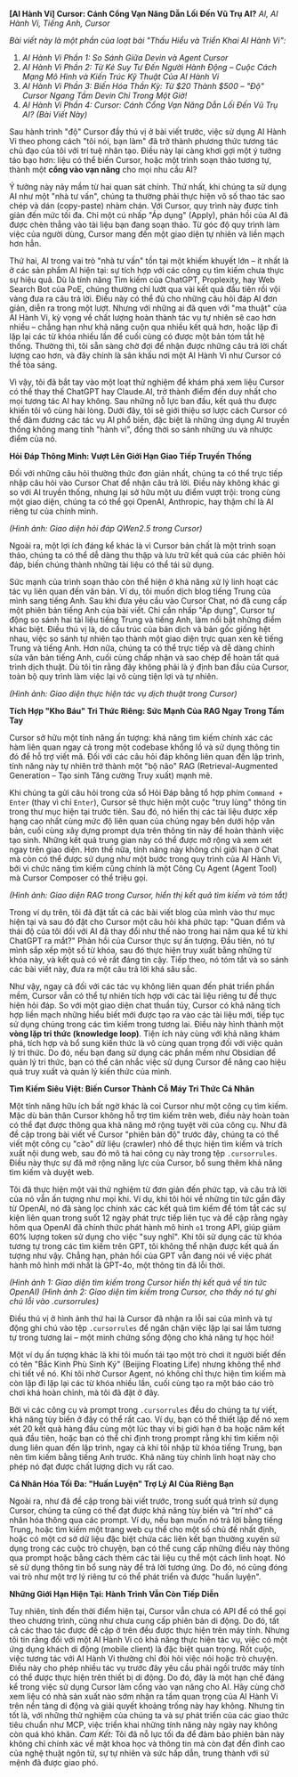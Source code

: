 **[AI Hành Vi] Cursor: Cánh Cổng Vạn Năng Dẫn Lối Đến Vũ Trụ AI?**
*AI, AI Hành Vi, Tiếng Anh, Cursor*

*Bài viết này là một phần của loạt bài "Thấu Hiểu và Triển Khai AI Hành Vi":*

1.  *AI Hành Vi Phần 1: So Sánh Giữa Devin và Agent Cursor*
2.  *AI Hành Vi Phần 2: Từ Kẻ Suy Tư Đến Người Hành Động – Cuộc Cách Mạng Mô Hình và Kiến Trúc Kỹ Thuật Của AI Hành Vi*
3.  *AI Hành Vi Phần 3: Biến Hóa Thần Kỳ: Từ $20 Thành $500 – "Độ" Cursor Ngang Tầm Devin Chỉ Trong Một Giờ!*
4.  *AI Hành Vi Phần 4: Cursor: Cánh Cổng Vạn Năng Dẫn Lối Đến Vũ Trụ AI? (Bài Viết Này)*

Sau hành trình "độ" Cursor đầy thú vị ở bài viết trước, việc sử dụng AI Hành Vi theo phong cách "tôi nói, bạn làm" đã trở thành phương thức tương tác chủ đạo của tôi với trí tuệ nhân tạo. Điều này lại càng khơi gợi một ý tưởng táo bạo hơn: liệu có thể biến Cursor, hoặc một trình soạn thảo tương tự, thành một **cổng vào vạn năng** cho mọi nhu cầu AI?

Ý tưởng này nảy mầm từ hai quan sát chính. Thứ nhất, khi chúng ta sử dụng AI như một "nhà tư vấn", chúng ta thường phải thực hiện vô số thao tác sao chép và dán (copy-paste) nhàm chán. Với Cursor, quy trình này được tinh giản đến mức tối đa. Chỉ một cú nhấp "Áp dụng" (Apply), phản hồi của AI đã được chèn thẳng vào tài liệu bạn đang soạn thảo. Từ góc độ quy trình làm việc của người dùng, Cursor mang đến một giao diện tự nhiên và liền mạch hơn hẳn.

Thứ hai, AI trong vai trò "nhà tư vấn" tồn tại một khiếm khuyết lớn – ít nhất là ở các sản phẩm AI hiện tại: sự tích hợp với các công cụ tìm kiếm chưa thực sự hiệu quả. Dù là tính năng Tìm kiếm của ChatGPT, Proplexity, hay Web Search Bot của PoE, chúng thường chỉ lướt qua vài kết quả đầu tiên rồi vội vàng đưa ra câu trả lời. Điều này có thể đủ cho những câu hỏi đáp AI đơn giản, diễn ra trong một lượt. Nhưng với những ai đã quen với "ma thuật" của AI Hành Vi, kỳ vọng về chất lượng hoàn thành tác vụ tự nhiên sẽ cao hơn nhiều – chẳng hạn như khả năng cuộn qua nhiều kết quả hơn, hoặc lặp đi lặp lại các từ khóa nhiều lần để cuối cùng có được một bản tóm tắt hệ thống. Thường thì, tôi sẵn sàng chờ đợi để nhận được những câu trả lời chất lượng cao hơn, và đây chính là sân khấu nơi một AI Hành Vi như Cursor có thể tỏa sáng.

Vì vậy, tôi đã bắt tay vào một loạt thử nghiệm để khám phá xem liệu Cursor có thể thay thế ChatGPT hay Claude.AI, trở thành điểm đến duy nhất cho mọi tương tác AI hay không. Sau những nỗ lực ban đầu, kết quả thu được khiến tôi vô cùng hài lòng. Dưới đây, tôi sẽ giới thiệu sơ lược cách Cursor có thể đảm đương các tác vụ AI phổ biến, đặc biệt là những ứng dụng AI truyền thống không mang tính "hành vi", đồng thời so sánh những ưu và nhược điểm của nó.

**Hỏi Đáp Thông Minh: Vượt Lên Giới Hạn Giao Tiếp Truyền Thống**

Đối với những câu hỏi thường thức đơn giản nhất, chúng ta có thể trực tiếp nhập câu hỏi vào Cursor Chat để nhận câu trả lời. Điều này không khác gì so với AI truyền thống, nhưng lại sở hữu một ưu điểm vượt trội: trong cùng một giao diện, chúng ta có thể gọi OpenAI, Anthropic, hay thậm chí là AI riêng tư của chính mình.

*(Hình ảnh: Giao diện hỏi đáp QWen2.5 trong Cursor)*

Ngoài ra, một lợi ích đáng kể khác là vì Cursor bản chất là một trình soạn thảo, chúng ta có thể dễ dàng thu thập và lưu trữ kết quả của các phiên hỏi đáp, biến chúng thành những tài liệu có thể tái sử dụng.

Sức mạnh của trình soạn thảo còn thể hiện ở khả năng xử lý linh hoạt các tác vụ liên quan đến văn bản. Ví dụ, tôi muốn dịch blog tiếng Trung của mình sang tiếng Anh. Sau khi đưa yêu cầu vào Cursor Chat, nó đã cung cấp một phiên bản tiếng Anh của bài viết. Chỉ cần nhấp "Áp dụng", Cursor tự động so sánh hai tài liệu tiếng Trung và tiếng Anh, làm nổi bật những điểm khác biệt. Điều thú vị là, do cấu trúc của bản dịch và bản gốc giống hệt nhau, việc so sánh tự nhiên tạo thành một giao diện trực quan xen kẽ tiếng Trung và tiếng Anh. Hơn nữa, chúng ta có thể trực tiếp và dễ dàng chỉnh sửa văn bản tiếng Anh, cuối cùng chấp nhận và sao chép để hoàn tất quá trình dịch thuật. Dù tôi tin rằng đây không phải là ý định ban đầu của Cursor, toàn bộ quy trình làm việc lại vô cùng tiện lợi và tự nhiên.

*(Hình ảnh: Giao diện thực hiện tác vụ dịch thuật trong Cursor)*

**Tích Hợp "Kho Báu" Tri Thức Riêng: Sức Mạnh Của RAG Ngay Trong Tầm Tay**

Cursor sở hữu một tính năng ấn tượng: khả năng tìm kiếm chính xác các hàm liên quan ngay cả trong một codebase khổng lồ và sử dụng thông tin đó để hỗ trợ viết mã. Đối với các câu hỏi đáp không liên quan đến lập trình, tính năng này tự nhiên trở thành một "bộ não" RAG (Retrieval-Augmented Generation – Tạo sinh Tăng cường Truy xuất) mạnh mẽ.

Khi chúng ta gửi câu hỏi trong cửa sổ Hỏi Đáp bằng tổ hợp phím `Command + Enter` (thay vì chỉ `Enter`), Cursor sẽ thực hiện một cuộc "truy lùng" thông tin trong thư mục hiện tại trước tiên. Sau đó, nó hiển thị các tài liệu được xếp hạng cao nhất cùng mức độ liên quan của chúng ngay bên dưới hộp văn bản, cuối cùng xây dựng prompt dựa trên thông tin này để hoàn thành việc tạo sinh. Những kết quả trung gian này có thể được mở rộng và xem xét ngay trên giao diện. Hơn thế nữa, tính năng này không chỉ giới hạn ở Chat mà còn có thể được sử dụng như một bước trong quy trình của AI Hành Vi, bởi vì chức năng tìm kiếm cũng chính là một Công Cụ Agent (Agent Tool) mà Cursor Composer có thể triệu gọi.

*(Hình ảnh: Giao diện RAG trong Cursor, hiển thị kết quả tìm kiếm và tóm tắt)*

Trong ví dụ trên, tôi đã đặt tất cả các bài viết blog của mình vào thư mục hiện tại và sau đó đặt cho Cursor một câu hỏi khá phức tạp: "Quan điểm và thái độ của tôi đối với AI đã thay đổi như thế nào trong hai năm qua kể từ khi ChatGPT ra mắt?" Phản hồi của Cursor thực sự ấn tượng. Đầu tiên, nó tự mình sắp xếp một số từ khóa, sau đó thực hiện truy xuất bằng những từ khóa này, và kết quả có vẻ rất đáng tin cậy. Tiếp theo, nó tóm tắt và so sánh các bài viết này, đưa ra một câu trả lời khá sâu sắc.

Như vậy, ngay cả đối với các tác vụ không liên quan đến phát triển phần mềm, Cursor vẫn có thể tự nhiên tích hợp với các tài liệu riêng tư để thực hiện hỏi đáp. So với một giao diện chat thuần túy, Cursor có khả năng tích hợp liền mạch những hiểu biết mới được tạo ra vào các tài liệu mới, tiếp tục sử dụng chúng trong các tìm kiếm trong tương lai. Điều này hình thành một **vòng lặp tri thức (knowledge loop)**. Tiện ích này cùng với khả năng khám phá, tích hợp và bổ sung kiến thức là vô cùng quan trọng đối với việc quản lý tri thức. Do đó, nếu bạn đang sử dụng các phần mềm như Obsidian để quản lý tri thức, bạn có thể cân nhắc việc sử dụng Cursor để nâng cao hiệu quả truy xuất và quản lý kiến thức của mình.

**Tìm Kiếm Siêu Việt: Biến Cursor Thành Cỗ Máy Tri Thức Cá Nhân**

Một tính năng hữu ích bất ngờ khác là coi Cursor như một công cụ tìm kiếm. Mặc dù bản thân Cursor không hỗ trợ tìm kiếm trên web, điều này hoàn toàn có thể đạt được thông qua khả năng mở rộng tuyệt vời của công cụ. Như đã đề cập trong bài viết về Cursor "phiên bản độ" trước đây, chúng ta có thể viết một công cụ "cào" dữ liệu (crawler) nhỏ để thực hiện tìm kiếm và trích xuất nội dung web, sau đó mô tả hai công cụ này trong tệp `.cursorrules`. Điều này thực sự đã mở rộng năng lực của Cursor, bổ sung thêm khả năng tìm kiếm và duyệt web.

Tôi đã thực hiện một vài thử nghiệm từ đơn giản đến phức tạp, và câu trả lời của nó vẫn ấn tượng như mọi khi. Ví dụ, khi tôi hỏi về những tin tức gần đây từ OpenAI, nó đã sàng lọc chính xác các kết quả tìm kiếm để tóm tắt các sự kiện liên quan trong suốt 12 ngày phát trực tiếp liên tục và đề cập rằng ngày hôm qua OpenAI đã chính thức phát hành mô hình `o1` trong API, giúp giảm 60% lượng token sử dụng cho việc "suy nghĩ". Khi tôi sử dụng các từ khóa tương tự trong các tìm kiếm trên GPT, tôi không thể nhận được kết quả ấn tượng như vậy. Chẳng hạn, phản hồi của GPT vẫn đang nói về việc phát hành mô hình mới nhất là GPT-4o, một thông tin đã lỗi thời.

*(Hình ảnh 1: Giao diện tìm kiếm trong Cursor hiển thị kết quả về tin tức OpenAI)*
*(Hình ảnh 2: Giao diện tìm kiếm trong Cursor, cho thấy nó tự ghi chú lỗi vào .cursorrules)*

Điều thú vị ở hình ảnh thứ hai là Cursor đã nhận ra lỗi sai của mình và tự động ghi chú vào tệp `.cursorrules` để ngăn chặn việc lặp lại sai lầm tương tự trong tương lai – một minh chứng sống động cho khả năng tự học hỏi!

Một ví dụ ấn tượng khác là khi tôi muốn tái tạo một trò chơi ít người biết đến có tên "Bắc Kinh Phù Sinh Ký" (Beijing Floating Life) nhưng không thể nhớ chi tiết về nó. Khi tôi nhờ Cursor Agent, nó không chỉ thực hiện tìm kiếm mà còn lặp đi lặp lại các từ khóa nhiều lần, cuối cùng tạo ra một báo cáo trò chơi khá hoàn chỉnh, mà tôi đã đặt ở đây.

Bởi vì các công cụ và prompt trong `.cursorrules` đều do chúng ta tự viết, khả năng tùy biến ở đây có thể rất cao. Ví dụ, bạn có thể thiết lập để nó xem xét 20 kết quả hàng đầu cùng một lúc thay vì bị giới hạn ở ba hoặc năm kết quả đầu tiên, hoặc bạn có thể chỉ định trong prompt rằng khi tìm kiếm nội dung liên quan đến lập trình, ngay cả khi tôi nhập từ khóa tiếng Trung, bạn nên tìm kiếm bằng tiếng Anh trước. Khả năng tùy chỉnh linh hoạt này cho phép nó đạt được chất lượng dịch vụ rất cao.

**Cá Nhân Hóa Tối Đa: "Huấn Luyện" Trợ Lý AI Của Riêng Bạn**

Ngoài ra, như đã đề cập trong bài viết trước, trong suốt quá trình sử dụng Cursor, chúng ta cũng có thể đạt được khả năng tùy biến và "trí nhớ" cá nhân hóa thông qua các prompt. Ví dụ, nếu bạn muốn nó trả lời bằng tiếng Trung, hoặc tìm kiếm một trang web cụ thể cho một số chủ đề nhất định, hoặc có một cơ sở dữ liệu đặc biệt chứa các liên kết bạn thường xuyên sử dụng trong các cuộc trò chuyện, bạn có thể cung cấp những điều này thông qua prompt hoặc bằng cách thêm các tài liệu cụ thể một cách linh hoạt. Nó sẽ sử dụng thông tin bổ sung này để trả lời tương ứng. Do đó, nó cũng đóng vai trò như một trợ lý riêng tư có thể phát triển và được "huấn luyện".

**Những Giới Hạn Hiện Tại: Hành Trình Vẫn Còn Tiếp Diễn**

Tuy nhiên, tính đến thời điểm hiện tại, Cursor vẫn chưa có API để có thể gọi theo chương trình, cũng như chưa cung cấp phiên bản di động. Do đó, tất cả các thao tác được đề cập ở trên đều được thực hiện trên máy tính. Nhưng tôi tin rằng đối với một AI Hành Vi có khả năng thực hiện tác vụ, việc có một ứng dụng khách di động (mobile client) là đặc biệt quan trọng. Rốt cuộc, việc tương tác với AI Hành Vi thường chỉ đòi hỏi việc nói hoặc trò chuyện. Điều này cho phép nhiều tác vụ trước đây yêu cầu phải ngồi trước máy tính có thể được thực hiện trên thiết bị di động. Do đó, đây là một hạn chế đáng kể trong việc sử dụng Cursor làm cổng vào vạn năng cho AI. Hãy cùng chờ xem liệu có nhà sản xuất nào sớm nhận ra tầm quan trọng của AI Hành Vi trên nền tảng di động và giải quyết khoảng trống này hay không. Nhưng tin tốt là, với những thử nghiệm của chúng ta và sự phát triển của các giao thức tiêu chuẩn như MCP, việc triển khai những tính năng này ngày nay không còn quá khó khăn.
*Cam Kết:* Tôi đã nỗ lực tối đa để đảm bảo phiên bản này không chỉ chính xác về mặt khoa học và thông tin mà còn đạt đến đỉnh cao của nghệ thuật ngôn từ, sự tự nhiên và sức hấp dẫn, trung thành với sứ mệnh đã được giao phó.
